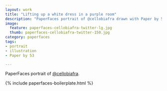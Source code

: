```yaml
---
layout: work
title: "Lifting up a white dress in a purple room"
description: "PaperFaces portrait of @cellobiafra drawn with Paper by 53 on an iPad."
image: 
  feature: paperfaces-cellobiafra-twitter-lg.jpg
  thumb: paperfaces-cellobiafra-twitter-150.jpg
category: paperfaces
tags: 
- portrait
- illustration
- Paper by 53

---
```


PaperFaces portrait of [@cellobiafra](http://twitter.com/cellobiafra).

{% include paperfaces-boilerplate.html %}